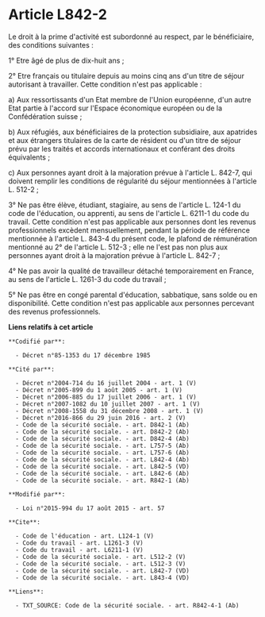 # Article L842-2

Le droit à la prime d'activité est subordonné au respect, par le bénéficiaire, des conditions suivantes : 

1° Etre âgé de plus de dix-huit ans ; 

2° Etre français ou titulaire depuis au moins cinq ans d'un titre de séjour autorisant à travailler. Cette condition n'est
pas applicable : 

a) Aux ressortissants d'un Etat membre de l'Union européenne, d'un autre Etat partie à l'accord sur l'Espace économique
européen ou de la Confédération suisse ; 

b) Aux réfugiés, aux bénéficiaires de la protection subsidiaire, aux apatrides et aux étrangers titulaires de la carte de
résident ou d'un titre de séjour prévu par les traités et accords internationaux et conférant des droits équivalents ; 

c) Aux personnes ayant droit à la majoration prévue à l'article L. 842-7, qui doivent remplir les conditions de régularité du
séjour mentionnées à l'article L. 512-2 ; 

3° Ne pas être élève, étudiant, stagiaire, au sens de l'article L. 124-1 du code de l'éducation, ou apprenti, au sens de
l'article L. 6211-1 du code du travail. Cette condition n'est pas applicable aux personnes dont les revenus professionnels
excèdent mensuellement, pendant la période de référence mentionnée à l'article L. 843-4 du présent code, le plafond de
rémunération mentionné au 2° de l'article L. 512-3 ; elle ne l'est pas non plus aux personnes ayant droit à la majoration
prévue à l'article L. 842-7 ; 

4° Ne pas avoir la qualité de travailleur détaché temporairement en France, au sens de l'article L. 1261-3 du code du
travail ; 

5° Ne pas être en congé parental d'éducation, sabbatique, sans solde ou en disponibilité. Cette condition n'est pas
applicable aux personnes percevant des revenus professionnels.

**Liens relatifs à cet article**

	**Codifié par**:

	  - Décret n°85-1353 du 17 décembre 1985

	**Cité par**:

	  - Décret n°2004-714 du 16 juillet 2004 - art. 1 (V)
	  - Décret n°2005-899 du 1 août 2005 - art. 1 (V)
	  - Décret n°2006-885 du 17 juillet 2006 - art. 1 (V)
	  - Décret n°2007-1082 du 10 juillet 2007 - art. 1 (V)
	  - Décret n°2008-1558 du 31 décembre 2008 - art. 1 (V)
	  - Décret n°2016-866 du 29 juin 2016 - art. 2 (V)
	  - Code de la sécurité sociale. - art. D842-1 (Ab)
	  - Code de la sécurité sociale. - art. D842-2 (Ab)
	  - Code de la sécurité sociale. - art. D842-4 (Ab)
	  - Code de la sécurité sociale. - art. L757-5 (Ab)
	  - Code de la sécurité sociale. - art. L757-6 (Ab)
	  - Code de la sécurité sociale. - art. L842-4 (Ab)
	  - Code de la sécurité sociale. - art. L842-5 (VD)
	  - Code de la sécurité sociale. - art. L842-6 (Ab)
	  - Code de la sécurité sociale. - art. R842-1 (Ab)

	**Modifié par**:

	  - Loi n°2015-994 du 17 août 2015 - art. 57

	**Cite**:

	  - Code de l'éducation - art. L124-1 (V)
	  - Code du travail - art. L1261-3 (V)
	  - Code du travail - art. L6211-1 (V)
	  - Code de la sécurité sociale. - art. L512-2 (V)
	  - Code de la sécurité sociale. - art. L512-3 (V)
	  - Code de la sécurité sociale. - art. L842-7 (VD)
	  - Code de la sécurité sociale. - art. L843-4 (VD)

	**Liens**:

	  - TXT_SOURCE: Code de la sécurité sociale. - art. R842-4-1 (Ab)
